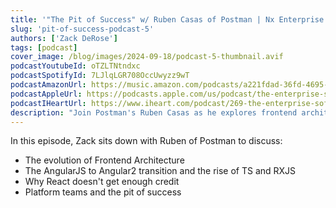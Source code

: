 ```yaml
---
title: '"The Pit of Success" w/ Ruben Casas of Postman | Nx Enterprise Podcast Episode 5'
slug: 'pit-of-success-podcast-5'
authors: ['Zack DeRose']
tags: [podcast]
cover_image: /blog/images/2024-09-18/podcast-5-thumbnail.avif
podcastYoutubeId: oTZLTNtndxc
podcastSpotifyId: 7LJlqLGR708OccUwyzz9wT
podcastAmazonUrl: https://music.amazon.com/podcasts/a221fdad-36fd-4695-a5b4-038d7b99d284/episodes/352e8cef-b8df-4e81-be38-96a0cf62e0f5/the-enterprise-software-podcast-by-nx-the-enterprise-software-podcast-by-nx-5-ruben-casas-postman
podcastAppleUrl: https://podcasts.apple.com/us/podcast/the-enterprise-software-podcast-by-nx-5-ruben-casas-postman/id1752704996?i=1000669972799
podcastIHeartUrl: https://www.iheart.com/podcast/269-the-enterprise-software-po-186891508/episode/the-enterprise-software-podcast-by-nx-217668148/
description: "Join Postman's Ruben Casas as he explores frontend architecture evolution and how platform teams can create a 'pit of success' for developers."
---
```


In this episode, Zack sits down with Ruben of Postman to discuss:

- The evolution of Frontend Architecture
- The AngularJS to Angular2 transition and the rise of TS and RXJS
- Why React doesn't get enough credit
- Platform teams and the pit of success
